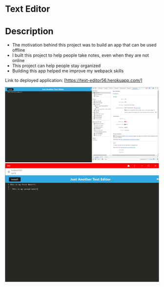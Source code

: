 # Text Editor

# Description 
- The motivation behind this project was to build an app that can be used offline
- I built this project to help people take notes, even when they are not online
- This project can help people stay organized
- Building this app helped me improve my webpack skills

Link to deployed application: [https://text-editor56.herokuapp.com/]

![JATE](images/jate.png)
![JATE](images/jate-two.png)
